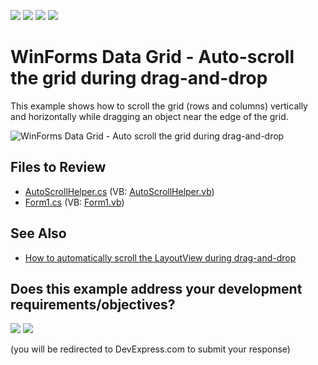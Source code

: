 <!-- default badges list -->
![](https://img.shields.io/endpoint?url=https://codecentral.devexpress.com/api/v1/VersionRange/128625669/24.2.1%2B)
[![](https://img.shields.io/badge/Open_in_DevExpress_Support_Center-FF7200?style=flat-square&logo=DevExpress&logoColor=white)](https://supportcenter.devexpress.com/ticket/details/E1475)
[![](https://img.shields.io/badge/📖_How_to_use_DevExpress_Examples-e9f6fc?style=flat-square)](https://docs.devexpress.com/GeneralInformation/403183)
[![](https://img.shields.io/badge/💬_Leave_Feedback-feecdd?style=flat-square)](#does-this-example-address-your-development-requirementsobjectives)
<!-- default badges end -->

# WinForms Data Grid - Auto-scroll the grid during drag-and-drop

This example shows how to scroll the grid (rows and columns) vertically and horizontally while dragging an object near the edge of the grid.

![WinForms Data Grid - Auto scroll the grid during drag-and-drop](https://raw.githubusercontent.com/DevExpress-Examples/how-to-automatically-scroll-the-grid-during-drag-and-drop-e1475/13.1.4%2B/media/winforms-grid-auto-scroll-on-drag.gif)


## Files to Review

* [AutoScrollHelper.cs](./CS/AutoScrollTimer/AutoScrollHelper.cs) (VB: [AutoScrollHelper.vb](./VB/AutoScrollTimer/AutoScrollHelper.vb))
* [Form1.cs](./CS/AutoScrollTimer/Form1.cs) (VB: [Form1.vb](./VB/AutoScrollTimer/Form1.vb))


## See Also

* [How to automatically scroll the LayoutView during drag-and-drop](https://supportcenter.devexpress.com/ticket/details/e2414/how-to-automatically-scroll-the-layoutview-during-drag-and-drop)
<!-- feedback -->
## Does this example address your development requirements/objectives?

[<img src="https://www.devexpress.com/support/examples/i/yes-button.svg"/>](https://www.devexpress.com/support/examples/survey.xml?utm_source=github&utm_campaign=winforms-grid-auto-scroll-during-drag-drop&~~~was_helpful=yes) [<img src="https://www.devexpress.com/support/examples/i/no-button.svg"/>](https://www.devexpress.com/support/examples/survey.xml?utm_source=github&utm_campaign=winforms-grid-auto-scroll-during-drag-drop&~~~was_helpful=no)

(you will be redirected to DevExpress.com to submit your response)
<!-- feedback end -->
